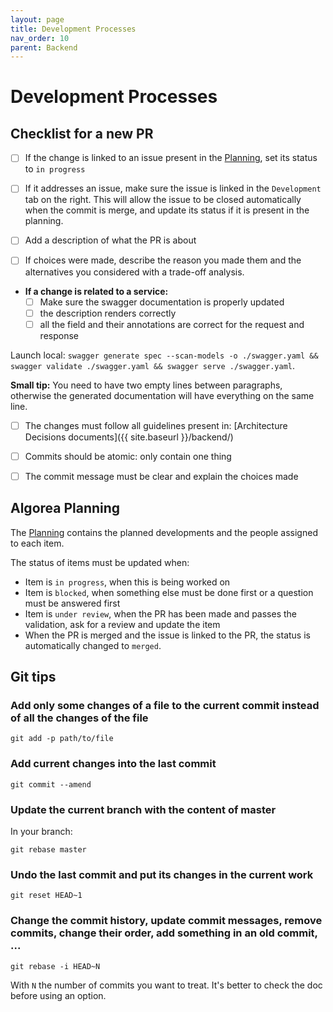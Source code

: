 ```yaml
---
layout: page
title: Development Processes
nav_order: 10
parent: Backend
---
```


# Development Processes

## Checklist for a new PR

- [ ] If the change is linked to an issue present in the [Planning](https://github.com/orgs/France-ioi/projects/2),
set its status to `in progress`
- [ ] If it addresses an issue, make sure the issue is linked in the `Development` tab on the right.
This will allow the issue to be closed automatically when the commit is merge,
and update its status if it is present in the planning.
- [ ] Add a description of what the PR is about
- [ ] If choices were made, describe the reason you made them and the alternatives you considered with a trade-off analysis.


- **If a change is related to a service:**
  * [ ] Make sure the swagger documentation is properly updated
  * [ ] the description renders correctly
  * [ ] all the field and their annotations are correct for the request and response

Launch local:
`swagger generate spec --scan-models -o ./swagger.yaml && swagger validate ./swagger.yaml && swagger serve ./swagger.yaml`.

**Small tip:** You need to have two empty lines between paragraphs, otherwise the generated documentation will have everything on the same line.

- [ ] The changes must follow all guidelines present in: [Architecture Decisions documents]({{ site.baseurl }}/backend/)
- [ ] Commits should be atomic: only contain one thing
- [ ] The commit message must be clear and explain the choices made


## Algorea Planning

The [Planning](https://github.com/orgs/France-ioi/projects/2) contains the planned developments and the people assigned to each item.

The status of items must be updated when:
- Item is `in progress`, when this is being worked on
- Item is `blocked`, when something else must be done first or a question must be answered first
- Item is `under review`, when the PR has been made and passes the validation, ask for a review and update the item
- When the PR is merged and the issue is linked to the PR, the status is automatically changed to `merged`.


## Git tips

### Add only some changes of a file to the current commit instead of all the changes of the file

`git add -p path/to/file`


### Add current changes into the last commit

`git commit --amend`


### Update the current branch with the content of master

In your branch:

`git rebase master`


### Undo the last commit and put its changes in the current work

`git reset HEAD~1`


### Change the commit history, update commit messages, remove commits, change their order, add something in an old commit, ...

`git rebase -i HEAD~N`

With `N` the number of commits you want to treat.
It's better to check the doc before using an option.
